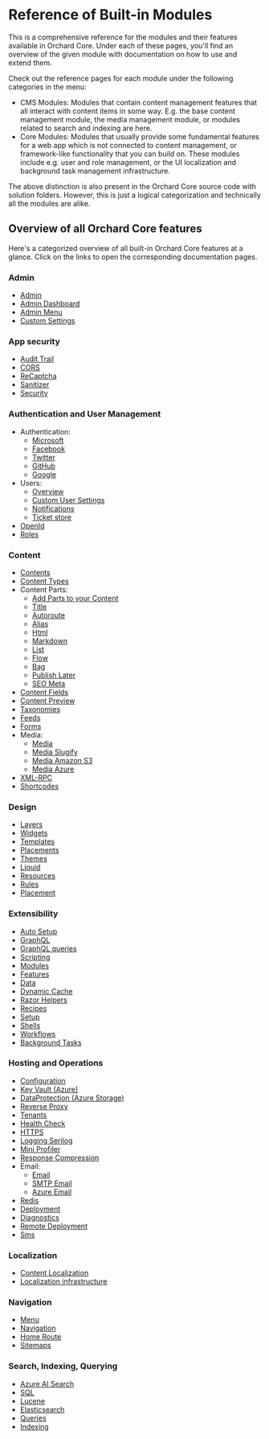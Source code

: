 # Reference of Built-in Modules

This is a comprehensive reference for the modules and their features available in Orchard Core. Under each of these pages, you'll find an overview of the given module with documentation on how to use and extend them.

Check out the reference pages for each module under the following categories in the menu:

- CMS Modules: Modules that contain content management features that all interact with content items in some way. E.g. the base content management module, the media management module, or modules related to search and indexing are here.
- Core Modules: Modules that usually provide some fundamental features for a web app which is not connected to content management, or framework-like functionality that you can build on. These modules include e.g. user and role management, or the UI localization and background task management infrastructure.

The above distinction is also present in the Orchard Core source code with solution folders. However, this is just a logical categorization and technically all the modules are alike.

## Overview of all Orchard Core features

Here's a categorized overview of all built-in Orchard Core features at a glance. Click on the links to open the corresponding documentation pages.

### Admin

- [Admin](modules/Admin/README.md)
- [Admin Dashboard](modules/AdminDashboard/README.md)
- [Admin Menu](modules/AdminMenu/README.md)
- [Custom Settings](modules/CustomSettings/README.md)

### App security

- [Audit Trail](modules/AuditTrail/README.md)
- [CORS](modules/Cors/README.md)
- [ReCaptcha](modules/ReCaptcha/README.md)
- [Sanitizer](core/Sanitizer/README.md)
- [Security](modules/Security/README.md)

### Authentication and User Management

- Authentication:
  - [Microsoft](modules/Microsoft.Authentication/README.md)
  - [Facebook](modules/Facebook/README.md)
  - [Twitter](modules/Twitter/README.md)
  - [GitHub](modules/GitHub/README.md)
  - [Google](modules/Google/README.md)
- Users:
  - [Overview](modules/Users/README.md)
  - [Custom User Settings](modules/Users/CustomUserSettings/README.md)
  - [Notifications](modules/Notifications/README.md)
  - [Ticket store](modules/Users/TicketStore.md)
- [OpenId](modules/OpenId/README.md)
- [Roles](modules/Roles/README.md)

### Content

- [Contents](modules/Contents/README.md)
- [Content Types](modules/ContentTypes/README.md)
- Content Parts:
  - [Add Parts to your Content](modules/ContentParts/README.md)
  - [Title](modules/Title/README.md)
  - [Autoroute](modules/Autoroute/README.md)
  - [Alias](modules/Alias/README.md)
  - [Html](modules/Html/README.md)
  - [Markdown](modules/Markdown/README.md)
  - [List](modules/Lists/README.md)
  - [Flow](modules/Flow/README.md)
  - [Bag](modules/Flow/BagPart.md)
  - [Publish Later](modules/PublishLater/README.md)
  - [SEO Meta](modules/Seo/README.md)
- [Content Fields](modules/ContentFields/README.md)
- [Content Preview](modules/ContentPreview/README.md)
- [Taxonomies](modules/Taxonomies/README.md)
- [Feeds](modules/Feeds/README.md)
- [Forms](modules/Forms/README.md)
- Media:
  - [Media](modules/Media/README.md)
  - [Media Slugify](modules/Media.Slugify/README.md)
  - [Media Amazon S3](modules/Media.AmazonS3/README.md)
  - [Media Azure](modules/Media.Azure/README.md)
- [XML-RPC](modules/XmlRpc/README.md)
- [Shortcodes](modules/Shortcodes/README.md)

### Design

- [Layers](modules/Layers/README.md)
- [Widgets](modules/Widgets/README.md)
- [Templates](modules/Templates/README.md)
- [Placements](modules/Placements/README.md)
- [Themes](modules/Themes/README.md)
- [Liquid](modules/Liquid/README.md)
- [Resources](modules/Resources/README.md)
- [Rules](modules/Rules/README.md)
- [Placement](core/Placement/README.md)

### Extensibility

- [Auto Setup](modules/AutoSetup/README.md)
- [GraphQL](modules/Apis.GraphQL/README.md)
- [GraphQL queries](core/Apis.GraphQL.Abstractions/README.md)
- [Scripting](modules/Scripting/README.md)
- [Modules](core/Modules/README.md)
- [Features](modules/Features/README.md)
- [Data](core/Data/README.md)
- [Dynamic Cache](modules/DynamicCache/README.md)
- [Razor Helpers](core/Razor/README.md)
- [Recipes](modules/Recipes/README.md)
- [Setup](modules/Setup/README.md)
- [Shells](core/Shells/README.md)
- [Workflows](modules/Workflows/README.md)
- [Background Tasks](modules/BackgroundTasks/README.md)

### Hosting and Operations

- [Configuration](core/Configuration/README.md)
- [Key Vault (Azure)](core/KeyVault.Azure/README.md)
- [DataProtection (Azure Storage)](modules/DataProtection.Azure/README.md)
- [Reverse Proxy](modules/ReverseProxy/README.md)
- [Tenants](modules/Tenants/README.md)
- [Health Check](modules/HealthChecks/README.md)
- [HTTPS](modules/Https/README.md)
- [Logging Serilog](core/Logging.Serilog/README.md)
- [Mini Profiler](modules/MiniProfiler/README.md)
- [Response Compression](modules/ResponseCompression/README.md)
- Email:
  - [Email](modules/Email/README.md)
  - [SMTP Email](modules/Email.Smtp/README.md)
  - [Azure Email](modules/Email.Azure/README.md)
- [Redis](modules/Redis/README.md)
- [Deployment](modules/Deployment/README.md)
- [Diagnostics](modules/Diagnostics/README.md)
- [Remote Deployment](modules/Deployment.Remote/README.md)
- [Sms](modules/Sms/README.md)

### Localization

- [Content Localization](modules/ContentLocalization/README.md)
- [Localization infrastructure](modules/Localize/README.md)

### Navigation

- [Menu](modules/Menu/README.md)
- [Navigation](modules/Navigation/README.md)
- [Home Route](modules/HomeRoute/README.md)
- [Sitemaps](modules/Sitemaps/README.md)

### Search, Indexing, Querying

- [Azure AI Search](modules/AzureAISearch/README.md)
- [SQL](modules/SQLIndexing/README.md)
- [Lucene](modules/Lucene/README.md)
- [Elasticsearch](modules/Elasticsearch/README.md)
- [Queries](modules/Queries/README.md)
- [Indexing](modules/Indexing/README.md)

